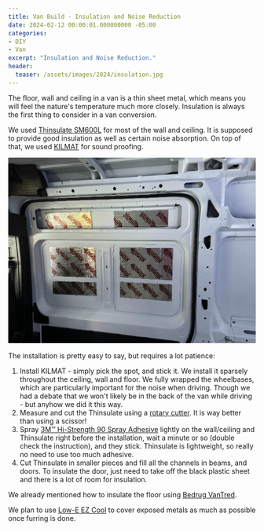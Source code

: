 ```yaml
---
title: Van Build - Insulation and Noise Reduction
date: 2024-02-12 00:00:01.000000000 -05:00
categories:
- DIY
- Van
excerpt: "Insulation and Noise Reduction."
header:
  teaser: /assets/images/2024/insulation.jpg 
---
```


The floor, wall and ceiling in a van is a thin sheet metal, which means  you will feel the nature's temperature much more closely. Insulation is always the first thing to consider in a van conversion.

We used [Thinsulate SM600L](https://www.campervan-hq.com/products/3m-thinsulate-insulation) for most of the wall and ceiling. It is supposed to provide good insulation as well as certain noise absorption. On top of that, we used [KILMAT](https://www.amazon.com/Kilmat-Deadening-Automotive-Insulation-dampening/dp/B0751CBXBT/ref=psdc_15709561_t1_B0751G6TMV) for sound proofing.


![Dimension](/assets/images/2024/kilmat.jpg)

The installation is pretty easy to say, but requires a lot patience:

1. Install KILMAT - simply pick the spot, and stick it. We install it sparsely throughout the ceiling, wall and floor. We fully wrapped the wheelbases, which are particularly important for the noise when driving. Though we had a debate that we won't likely be in the back of the van while driving - but anyhow we did it this way.
1. Measure and cut the Thinsulate using a [rotary cutter](https://www.amazon.com/dp/B08XM6KHJ7?ref=ppx_yo2ov_dt_b_product_details&th=1). It is way better than using a scissor! 
1. Spray [3M™ Hi-Strength 90 Spray Adhesive](https://www.amazon.com/3M-Hi-Strength-Spray-Adhesive-weight/dp/B0065DL33O/ref=pd_bxgy_vft_high_sccl_2/141-4950332-7660012?pd_rd_w=auXt0&content-id=amzn1.sym.26a5c67f-1a30-486b-bb90-b523ad38d5a0&pf_rd_p=26a5c67f-1a30-486b-bb90-b523ad38d5a0&pf_rd_r=YVDFSJA33CN6MRC7DV82&pd_rd_wg=8K2Xk&pd_rd_r=77293c9c-fdb3-4dc9-b112-99e4e04fa8a7&pd_rd_i=B0065DL33O&psc=1) lightly on the wall/ceiling and Thinsulate right before the installation, wait a minute or so (double check the instruction), and they stick. Thinsulate is lightweight, so really no need to use too much adhesive. 
1. Cut Thinsulate in smaller pieces and fill all the channels in beams, and doors. To insulate the door, just need to take off the black plastic sheet and there is a lot of room for insulation.

We already mentioned how to insulate the floor using [Bedrug VanTred](https://a.co/d/gGgHl0T).

We plan to use [Low-E EZ Cool](https://diyvan.com/products/low-e-ssr-reflective-foam-core-insulation-60-wide?variant=33381457035323) to cover exposed metals as much as possible once furring is done.



